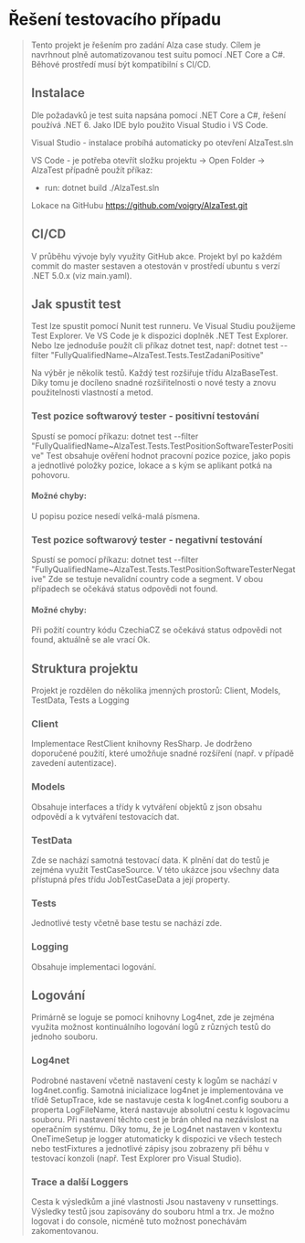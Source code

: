 # Řešení testovacího případu
> Tento projekt je řešením pro zadání Alza case study. Cílem je navrhnout plně automatizovanou test suitu pomocí .NET Core a C#. Běhové prostředí musí být
kompatibilní s CI/CD.
>
> ## Instalace
> Dle požadavků je test suita napsána pomocí .NET Core a C#, řešení používá .NET 6. Jako IDE bylo použito Visual Studio i VS Code. 
> 
> Visual Studio - instalace probíhá automaticky po otevření AlzaTest.sln
> 
> VS Code - je potřeba otevřít složku projektu -> Open Folder -> AlzaTest
> případně použít příkaz: 
> * run: dotnet build ./AlzaTest.sln
>
> Lokace na GitHubu https://github.com/voigry/AlzaTest.git
> ## CI/CD
> V průběhu vývoje byly využity GitHub akce. Projekt byl po každém commit do master sestaven a otestován v prostředí ubuntu s verzí .NET 5.0.x (viz main.yaml). 
> ## Jak spustit test
> Test lze spustit pomocí Nunit test runneru. Ve Visual Studiu použijeme Test Explorer. Ve VS Code je k dispozici doplněk .NET Test Explorer. Nebo lze jednoduše použít cli příkaz dotnet test, např: dotnet test --filter "FullyQualifiedName~AlzaTest.Tests.TestZadaniPositive"
>
> Na výběr je několik testů. Každý test rozšiřuje třídu AlzaBaseTest. Díky tomu je docíleno snadné rozšiřitelnosti o nové testy a znovu použitelnosti vlastností a metod. 
> ### Test pozice softwarový tester - positivní testování
> Spustí se pomocí příkazu: dotnet test --filter "FullyQualifiedName~AlzaTest.Tests.TestPositionSoftwareTesterPositive"
> Test obsahuje ověření hodnot pracovní pozice pozice, jako popis a jednotlivé položky pozice, lokace a s kým se aplikant potká na pohovoru.
> #### Možné chyby:
> U popisu pozice nesedí velká-malá písmena.
> ### Test pozice softwarový tester - negativní testování
> Spustí se pomocí příkazu: dotnet test --filter "FullyQualifiedName~AlzaTest.Tests.TestPositionSoftwareTesterNegative"
> Zde se testuje nevalidní country code a segment. V obou případech se očekává status odpovědi not found.
> #### Možné chyby:
> Při požití country kódu CzechiaCZ se očekává status odpovědi not found, aktuálně se ale vrací Ok.
>
> ## Struktura projektu
> Projekt je rozdělen do několika jmenných prostorů: Client, Models, TestData, Tests a Logging
>
> ### Client
> Implementace RestClient knihovny ResSharp. Je dodrženo doporučené použití, které umožňuje snadné rozšíření (např. v případě zavedení autentizace). 
> 
> ### Models
> Obsahuje interfaces a třídy k vytváření objektů z json obsahu odpovědí a k vytváření testovacích dat.
> 
> ### TestData
> Zde se nachází samotná testovací data. K plnění dat do testů je zejména využit TestCaseSource. V této ukázce jsou všechny data přístupná přes třídu JobTestCaseData a její property.
>
> ### Tests
> Jednotlivé testy včetně base testu se nachází zde.
>
> ### Logging
> Obsahuje implementaci logování.
> 
>## Logování
> Primárně se loguje se pomocí knihovny Log4net, zde je zejména využita možnost kontinuálního logování logů z různých testů do jednoho souboru. 
> ### Log4net
> Podrobné nastavení včetně nastavení cesty k logům se nachází v log4net.config. Samotná inicializace log4net je implementována ve třídě SetupTrace, kde se nastavuje cesta k log4net.config souboru a properta LogFileName, která nastavuje absolutní cestu k logovacímu souboru. Při nastavení těchto cest je brán ohled na nezávislost na operačním systému. Díky tomu, že je Log4net nastaven v kontextu OneTimeSetup je logger atutomaticky k dispozici ve všech testech nebo testFixtures a jednotlivé zápisy jsou zobrazeny při běhu v testovací konzoli (např. Test Explorer pro Visual Studio). 
> ### Trace a další Loggers
> Cesta k výsledkům a jiné vlastnosti Jsou nastaveny v runsettings. Výsledky testů jsou zapisovány do souboru html a trx. Je možno logovat i do console, nicméně tuto možnost ponechávám zakomentovanou.
